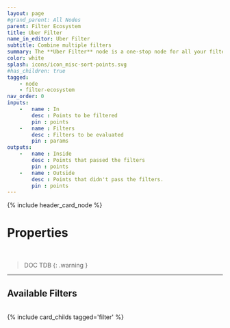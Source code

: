 ```yaml
---
layout: page
#grand_parent: All Nodes
parent: Filter Ecosystem
title: Uber Filter
name_in_editor: Uber Filter
subtitle: Combine multiple filters
summary: The **Uber Filter** node is a one-stop node for all your filtering needs.
color: white
splash: icons/icon_misc-sort-points.svg
#has_children: true
tagged: 
    - node
    - filter-ecosystem
nav_order: 0
inputs:
    -   name : In
        desc : Points to be filtered
        pin : points
    -   name : Filters
        desc : Filters to be evaluated
        pin : params
outputs:
    -   name : Inside
        desc : Points that passed the filters
        pin : points
    -   name : Outside
        desc : Points that didn't pass the filters.
        pin : points
---
```


{% include header_card_node %}

# Properties
<br>

> DOC TDB
{: .warning }

---
## Available Filters
<br>
{% include card_childs tagged='filter' %}